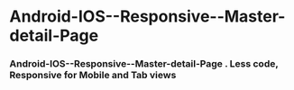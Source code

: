 # Android-IOS--Responsive--Master-detail-Page

### Android-IOS--Responsive--Master-detail-Page . Less code, Responsive for Mobile and Tab views


